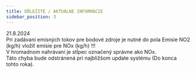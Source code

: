 ```yaml
---
title: DÔLEŽITÉ / AKTUÁLNE INFORMÁCIE
sidebar_position: 3
---
```

21.8.2024  
Pri zadávaní emisných tokov pre bodové zdroje je nutné  do pola Emisie NO2 (kg/h) vložiť emisie pre NOx (kg/h) !!!  
V hromadnom nahrávaní je stĺpec označený správne ako NOx.  
Táto chyba bude odstránená pri najbližšom update systému (Do konca tohto roka).  
 


